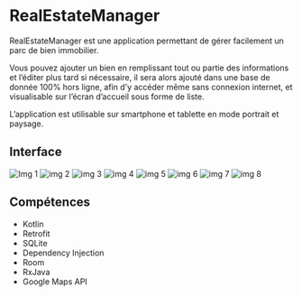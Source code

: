 # RealEstateManager

RealEstateManager est une application permettant de gérer facilement un parc de bien immobilier.

Vous pouvez ajouter un bien en remplissant tout ou partie des informations et l’éditer plus tard si nécessaire, il sera alors ajouté dans une base de donnée 100% hors ligne, afin d’y accéder même sans connexion internet, et visualisable sur l’écran d’accueil sous forme de liste.

L’application est utilisable sur smartphone et tablette en mode portrait et paysage.

## Interface

![Img 1](https://user-images.githubusercontent.com/37068762/168556595-4d49ad1b-955f-4565-931b-105547afaaa7.png)
![img 2](https://user-images.githubusercontent.com/37068762/168556731-41f95402-be1a-4b73-a971-875b00e8b179.png)
![img 3](https://user-images.githubusercontent.com/37068762/168556733-e8110279-e0e2-4370-89b3-eb7e34063d79.png)
![img 4](https://user-images.githubusercontent.com/37068762/168556737-f95fe13c-905f-4486-8839-22367c25a694.png)
![img 5](https://user-images.githubusercontent.com/37068762/168556740-d65d4ee1-e87b-4d51-9722-5f802cb0dc43.png)
![img 6](https://user-images.githubusercontent.com/37068762/168556743-cd18fc05-895d-4172-8502-747778ba279f.png)
![img 7](https://user-images.githubusercontent.com/37068762/168556744-f41a6ba8-5bde-48f0-a1a1-a66f972ee24c.png)
![img 8](https://user-images.githubusercontent.com/37068762/168556747-2d7168ea-1ee9-49ad-a995-5ce57d65678d.png)



## Compétences

* Kotlin
* Retrofit
* SQLite
* Dependency Injection
* Room
* RxJava
* Google Maps API
